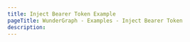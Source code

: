 ```yaml
---
title: Inject Bearer Token Example
pageTitle: WunderGraph - Examples - Inject Bearer Token
description:
---
```

